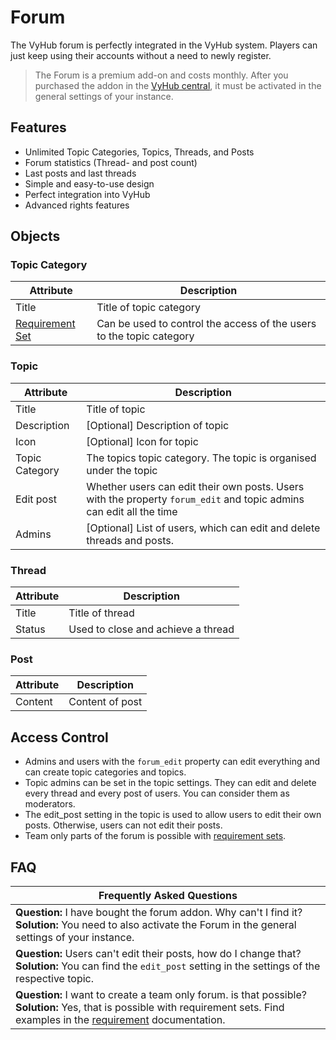 # Forum

The VyHub forum is perfectly integrated in the VyHub system. Players can just keep using their accounts without a need
to newly register.

> The Forum is a premium add-on and costs monthly. After you purchased the addon in
> the [VyHub central](https://vyhub.net/dashboard), it must be activated in the general settings of your instance.

## Features
- Unlimited Topic Categories, Topics, Threads, and Posts
- Forum statistics (Thread- and post count)
- Last posts and last threads
- Simple and easy-to-use design
- Perfect integration into VyHub
- Advanced rights features

## Objects

### Topic Category

| Attribute                             | Description                                                          |
|---------------------------------------|----------------------------------------------------------------------|
| Title                                 | Title of topic category                                              |
| [Requirement Set](requirement_set.md) | Can be used to control the access of the users to the topic category |

### Topic

| Attribute      | Description                                                                                                         |
|----------------|---------------------------------------------------------------------------------------------------------------------|
| Title          | Title of topic                                                                                                      |
| Description    | [Optional] Description of topic                                                                                     |
| Icon           | [Optional] Icon for topic                                                                                           |
| Topic Category | The topics topic category. The topic is organised under the topic                                                   | 
| Edit post      | Whether users can edit their own posts. Users with the property `forum_edit` and topic admins can edit all the time |
| Admins         | [Optional] List of users, which can edit and delete threads and posts.                                              |

### Thread

| Attribute | Description                        |
|-----------|------------------------------------|
| Title     | Title of thread                    |
| Status    | Used to close and achieve a thread |

### Post

| Attribute | Description     |
|-----------|-----------------|
| Content   | Content of post |

## Access Control

- Admins and users with the `forum_edit` property can edit everything and can create topic categories and topics.
- Topic admins can be set in the topic settings. They can edit and delete every thread and every post of users. You can consider them as moderators.
- The edit_post setting in the topic is used to allow users to edit their own posts. Otherwise, users can not edit their posts.
- Team only parts of the forum is possible with [requirement sets](requirement_set.md). 

## FAQ

| Frequently Asked Questions                                                                                                                                                                                | 
|-----------------------------------------------------------------------------------------------------------------------------------------------------------------------------------------------------------|
| __Question:__ I have bought the forum addon. Why can't I find it? <br>  __Solution:__ You need to also activate the Forum in the general settings of your instance.                                       |
| __Question:__ Users can't edit their posts, how do I change that? <br> __Solution:__ You can find the `edit_post` setting in the settings of the respective topic.                                        |
| __Question:__ I want to create a team only forum. is that possible? <br> __Solution:__ Yes, that is possible with requirement sets. Find examples in the [requirement](requirement_set.md) documentation. |
